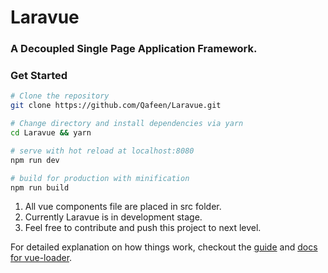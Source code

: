# Laravue

### A Decoupled Single Page Application Framework.

### Get Started

```bash
# Clone the repository
git clone https://github.com/Qafeen/Laravue.git

# Change directory and install dependencies via yarn
cd Laravue && yarn

# serve with hot reload at localhost:8080
npm run dev

# build for production with minification
npm run build
```

1. All vue components file are placed in src folder.
2. Currently Laravue is in development stage.
3. Feel free to contribute and push this project to next level.

For detailed explanation on how things work, checkout the [guide](http://vuejs-templates.github.io/webpack/) and [docs for vue-loader](http://vuejs.github.io/vue-loader).
